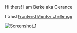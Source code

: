 Hi there! I am Berke aka Clerance
 
I tried <a href="https://www.frontendmentor.io/challenges">Frontend Mentor challenge</a> 

![Screenshot_1](https://user-images.githubusercontent.com/74209188/141697545-87240666-a8ef-4e1f-8be7-57b4aecdf855.png)
